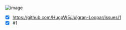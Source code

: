 ![image](https://github.com/user-attachments/assets/ee103ebe-297e-464b-bb22-895a4c5bec41)
- [x] https://github.com/HugoW5/Julgran-Loopar/issues/1
- [x] #1
